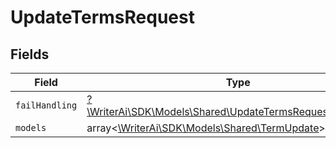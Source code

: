 # UpdateTermsRequest


## Fields

| Field                                                                                                                | Type                                                                                                                 | Required                                                                                                             | Description                                                                                                          |
| -------------------------------------------------------------------------------------------------------------------- | -------------------------------------------------------------------------------------------------------------------- | -------------------------------------------------------------------------------------------------------------------- | -------------------------------------------------------------------------------------------------------------------- |
| `failHandling`                                                                                                       | [?\WriterAi\SDK\Models\Shared\UpdateTermsRequestFailHandling](../../models/shared/UpdateTermsRequestFailHandling.md) | :heavy_minus_sign:                                                                                                   | N/A                                                                                                                  |
| `models`                                                                                                             | array<[\WriterAi\SDK\Models\Shared\TermUpdate](../../models/shared/TermUpdate.md)>                                   | :heavy_minus_sign:                                                                                                   | N/A                                                                                                                  |
